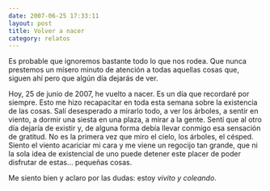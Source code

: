 ```yaml
---
date: 2007-06-25 17:33:11
layout: post
title: Volver a nacer
category: relatos
---
```


Es probable que ignoremos bastante todo lo que nos rodea. Que nunca prestemos un mísero minuto de atención a todas aquellas cosas que, siguen ahí pero que algún día dejarás de ver.

Hoy, 25 de junio de 2007, he vuelto a nacer. Es un día que recordaré por siempre. Esto me hizo recapacitar en toda esta semana sobre la existencia de las cosas. Salí desesperado a mirarlo todo, a ver los árboles, a sentir en viento, a dormir una siesta en una plaza, a mirar a la gente. Sentí que al otro día dejaría de existir y, de alguna forma debía llevar conmigo esa sensación de gratitud. No es la primera vez que miro el cielo, los árboles, el césped. Siento el viento acariciar mi cara y me viene un regocijo tan grande, que ni la sola idea de existencial de uno puede detener este placer de poder disfrutar de estas… pequeñas cosas.

Me siento bien y aclaro por las dudas: estoy *vivito y coleando*.

